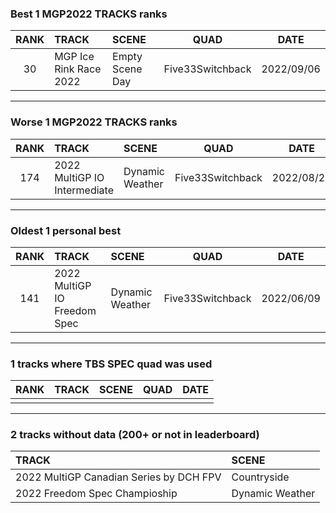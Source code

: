 ### Best 1 MGP2022 TRACKS ranks
|RANK|TRACK|SCENE|QUAD|DATE|
|:---:|:---|:---|:---:|:---:|
|30|MGP Ice Rink Race 2022|Empty Scene Day|Five33Switchback|2022/09/06|
---
### Worse 1 MGP2022 TRACKS ranks
|RANK|TRACK|SCENE|QUAD|DATE|
|:---:|:---|:---|:---:|:---:|
|174|2022 MultiGP IO Intermediate|Dynamic Weather|Five33Switchback|2022/08/29|
---
### Oldest 1 personal best
|RANK|TRACK|SCENE|QUAD|DATE|
|:---:|:---|:---|:---:|:---:|
|141|2022 MultiGP IO Freedom Spec|Dynamic Weather|Five33Switchback|2022/06/09|
---
### 1 tracks where TBS SPEC quad was used
|RANK|TRACK|SCENE|QUAD|DATE|
|:---:|:---|:---|:---:|:---:|
||||||
---
### 2 tracks without data (200+ or not in leaderboard)
|TRACK|SCENE|
|:---|:---|
|2022 MultiGP Canadian Series by DCH FPV|Countryside|
|2022 Freedom Spec Champioship|Dynamic Weather|
